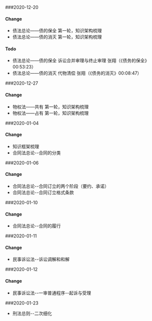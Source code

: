 ###2020-12-20 

#### Change
- 债法总论——债的保全 第一轮，知识架构梳理
- 债法总论——债的消灭 第一轮，知识架构梳理

#### Todo
- 债法总论——债的保全 诉讼合并审理与终止审理  张翔（《债务的保全》00:53:23）
- 债法总论——债的消灭 代物清偿 张翔（《债务的消灭》00:08:47）


###2020-12-27

#### Change
- 物权法——共有 第一轮，知识架构梳理
- 物权法——占有 第一轮，知识架构梳理


###2020-01-04

#### Change
- 知识框架梳理
- 合同法总论--合同的分类


###2020-01-06

#### Change
- 合同法总论--合同订立的两个阶段（要约、承诺）
- 合同法总论--合同订立格式条款


###2020-01-10

#### Change
- 合同法总论--合同的履行


###2020-01-11

#### Change
- 民事诉讼法--诉讼调解和和解


###2020-01-12

#### Change
- 民事诉讼法--一审普通程序--起诉与受理


###2020-01-23
- 刑法总则--二次细化
